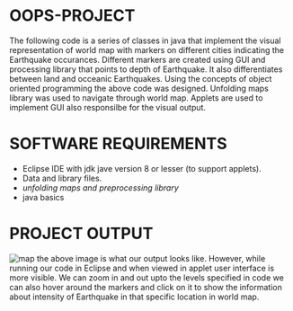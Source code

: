# OOPS-PROJECT
The following code is a series of classes in java that implement the visual representation of world map with markers on different cities indicating the Earthquake occurances.
Different markers are created using GUI and processing library that points to depth of Earthquake.
It also differentiates between land and occeanic Earthquakes.
Using the concepts of object oriented programming the above code was designed.
Unfolding maps library was used to navigate through world map.
Applets are used to implement GUI also responsilbe for the visual output.

# SOFTWARE REQUIREMENTS

* Eclipse IDE with jdk jave version 8 or lesser (to support applets).
* Data and library files.
* _unfolding maps and preprocessing library_
* java basics

# PROJECT OUTPUT 
![map](https://user-images.githubusercontent.com/54179846/99814786-7937db00-2b6f-11eb-897f-c003f6a50a57.png)
the above image is what our output looks like. 
However, while running our code in Eclipse and when viewed in applet user interface is more visible.
We can zoom in and out upto the levels specified in code we can also hover around the markers and click on it to show the information about intensity of Earthquake in that specific location in world map.

